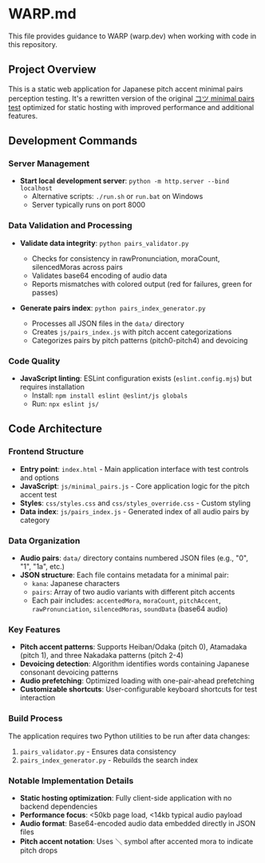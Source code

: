 # WARP.md

This file provides guidance to WARP (warp.dev) when working with code in this repository.

## Project Overview

This is a static web application for Japanese pitch accent minimal pairs perception testing. It's a rewritten version of the original [コツ minimal pairs test](https://kotu.io/tests/pitchAccent/perception/minimalPairs) optimized for static hosting with improved performance and additional features.

## Development Commands

### Server Management
- **Start local development server**: `python -m http.server --bind localhost`
  - Alternative scripts: `./run.sh` or `run.bat` on Windows
  - Server typically runs on port 8000

### Data Validation and Processing
- **Validate data integrity**: `python pairs_validator.py`
  - Checks for consistency in rawPronunciation, moraCount, silencedMoras across pairs
  - Validates base64 encoding of audio data
  - Reports mismatches with colored output (red for failures, green for passes)

- **Generate pairs index**: `python pairs_index_generator.py`
  - Processes all JSON files in the `data/` directory
  - Creates `js/pairs_index.js` with pitch accent categorizations
  - Categorizes pairs by pitch patterns (pitch0-pitch4) and devoicing

### Code Quality
- **JavaScript linting**: ESLint configuration exists (`eslint.config.mjs`) but requires installation
  - Install: `npm install eslint @eslint/js globals`
  - Run: `npx eslint js/`

## Code Architecture

### Frontend Structure
- **Entry point**: `index.html` - Main application interface with test controls and options
- **JavaScript**: `js/minimal_pairs.js` - Core application logic for the pitch accent test
- **Styles**: `css/styles.css` and `css/styles_override.css` - Custom styling
- **Data index**: `js/pairs_index.js` - Generated index of all audio pairs by category

### Data Organization
- **Audio pairs**: `data/` directory contains numbered JSON files (e.g., "0", "1", "1a", etc.)
- **JSON structure**: Each file contains metadata for a minimal pair:
  - `kana`: Japanese characters
  - `pairs`: Array of two audio variants with different pitch accents
  - Each pair includes: `accentedMora`, `moraCount`, `pitchAccent`, `rawPronunciation`, `silencedMoras`, `soundData` (base64 audio)

### Key Features
- **Pitch accent patterns**: Supports Heiban/Odaka (pitch 0), Atamadaka (pitch 1), and three Nakadaka patterns (pitch 2-4)
- **Devoicing detection**: Algorithm identifies words containing Japanese consonant devoicing patterns
- **Audio prefetching**: Optimized loading with one-pair-ahead prefetching
- **Customizable shortcuts**: User-configurable keyboard shortcuts for test interaction

### Build Process
The application requires two Python utilities to be run after data changes:
1. `pairs_validator.py` - Ensures data consistency
2. `pairs_index_generator.py` - Rebuilds the search index

### Notable Implementation Details
- **Static hosting optimization**: Fully client-side application with no backend dependencies
- **Performance focus**: <50kb page load, <14kb typical audio payload
- **Audio format**: Base64-encoded audio data embedded directly in JSON files
- **Pitch accent notation**: Uses ＼ symbol after accented mora to indicate pitch drops